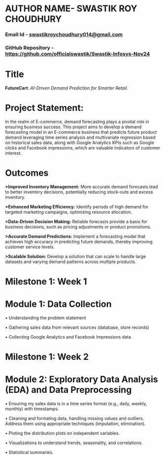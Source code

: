 # **AUTHOR NAME**- SWASTIK ROY CHOUDHURY

### **Email Id** - swastikroychoudhury014@gmail.com

### **GitHub Repository** - https://github.com/officialswastik/Swastik-Infosys-Nov24


# **Title**
**FutureCart**: *AI-Driven Demand Prediction for Smarter Retail.*

# **Project Statement:**
In the realm of E-commerce, demand forecasting plays a pivotal role in ensuring business success. This project aims to develop a demand forecasting model in an E-commerce business that predicts future product demand leveraging time series analysis and multivariate regression based on historical sales data, along with Google Analytics KPIs such as Google clicks and Facebook impressions, which are valuable indicators of customer interest.

# **Outcomes**

**>Improved Inventory Management:** More accurate demand forecasts lead to better inventory decisions, potentially reducing stock-outs and excess inventory.

**>Enhanced Marketing Efficiency:** Identify periods of high demand for targeted marketing campaigns, optimizing resource allocation.

**>Data-Driven Decision Making:** Reliable forecasts provide a basis for business decisions, such as pricing adjustments or product promotions.

**>Accurate Demand Predictions:** Implement a forecasting model that achieves high accuracy in predicting future demands, thereby improving customer service levels.

**>Scalable Solution:** Develop a solution that can scale to handle large datasets and varying demand patterns across multiple products.

# **Milestone 1: Week 1**
# Module 1: Data Collection
• Understanding the problem statement 

• Gathering sales data from relevant sources (database, store records) 

• Collecting Google Analytics and Facebook Impressions data


# **Milestone 1: Week 2**
# Module 2: Exploratory Data Analysis (EDA) and Data Preprocessing

• Ensuring my sales data is in a time series format (e.g., daily, weekly, monthly) with timestamps.

• Cleaning and formating data, handling missing values and outliers. Address them using appropriate techniques (imputation, elimination).

• Ploting the distribution plots on independent variables.

• Visualizations to understand trends, seasonality, and correlations.

• Statistical summaries.



